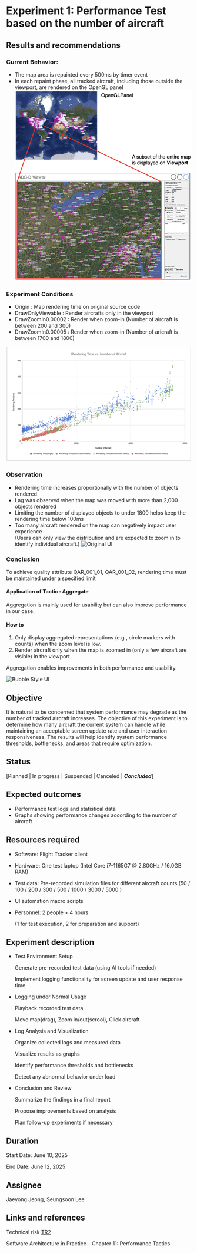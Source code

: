 # Experiment 1: Performance Test based on the number of aircraft 


## Results and recommendations 

### Current Behavior:
- The map area is repainted every 500ms by timer event  
- In each repaint phase, all tracked aircraft, including those outside the viewport, are rendered on the OpenGL panel  
![alt text](../images/DrawingAreaVsViewport.png)


### Experiment Conditions  
- Origin : Map rendering time on original source code  
- DrawOnlyViewable : Render aircrafts only in the viewport  
- DrawZoomIn0.00002 : Render when zoom-in (Number of aircraft is between 200 and 300)  
- DrawZoomIn0.00005 : Render when zoom-in (Number of aricraft is between 1700 and 1800)  

![Rendering Time vs. Number of Aircraft](../images/RenderingTime.png)

### Observation
- Rendering time increases proportionally with the number of objects rendered
- Lag was observed when the map was moved with more than 2,000 objects rendered
- Limiting the number of displayed objects to under 1800 helps keep the rendering time below 100ms  
- Too many aircraft rendered on the map can negatively impact user experience  
  (Users can only view the distribution and are expected to zoom in to identify individual aircraft.)
  ![Original UI](../images/OriginalUI.png)

### Conclusion  
To achieve quality attribute QAR_001_01, QAR_001_02, rendering time must be maintained under a specified limit  

#### Application of Tactic : Aggregate
Aggregation is mainly used for usability but can also improve performance in our case.
#### How to
1. Only display aggregated representations (e.g., circle markers with counts) when the zoom level is low.  
2. Render aircraft only when the map is zoomed in (only a few aircraft are visible) in the viewport  

Aggregation enables improvements in both performance and usability.  

![Bubble Style UI](../images/BubbleStyleUIWithNumber.png)  

  


## Objective 
It is natural to be concerned that system performance may degrade as the number of tracked aircraft increases.
The objective of this experiment is to determine how many aircraft the current system can handle while maintaining an acceptable screen update rate and user interaction responsiveness.
The results will help identify system performance thresholds, bottlenecks, and areas that require optimization.

## Status
[Planned | In progress | Suspended | Canceled | ***Concluded***]

## Expected outcomes
 - Performance test logs and statistical data
 - Graphs showing performance changes according to the number of aircraft


## Resources required
 - Software: Flight Tracker client

 - Hardware: One test laptop (Intel Core i7-1165G7 @ 2.80GHz / 16.0GB RAM)

 - Test data: Pre-recorded simulation files for different aircraft counts
   (50 / 100 / 200 / 300 / 500 / 1000 / 3000 / 5000 )
   
 - UI automation macro scripts

 - Personnel: 2 people × 4 hours
   
   (1 for test execution, 2 for preparation and support)

## Experiment description
- Test Environment Setup

  Generate pre-recorded test data (using AI tools if needed)

  Implement logging functionality for screen update and user response time

- Logging under Normal Usage

  Playback recorded test data

  Move map(drag), Zoom in/out(scrool), Click aircraft

- Log Analysis and Visualization

  Organize collected logs and measured data

  Visualize results as graphs

  Identify performance thresholds and bottlenecks

  Detect any abnormal behavior under load

- Conclusion and Review

  Summarize the findings in a final report
  
  Propose improvements based on analysis
  
  Plan follow-up experiments if necessary

## Duration
Start Date: June 10, 2025

End Date: June 12, 2025



## Assignee

Jaeyong Jeong, Seungsoon Lee



## Links and references

Technical risk [TR2](../architectural-drivers.md#technical-risk-assessment)

Software Architecture in Practice – Chapter 11: Performance Tactics
